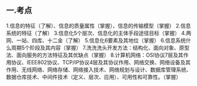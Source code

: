 ## 一.考点
1.信息的特征（了解）、信息的质量属性（掌握）、信息的传输模型（掌握）
2.信息系统的特征（了解）
3.信息化5个层次、信息化的主体手段途径目标（掌握）
4.两网、一站、四库、十二金（了解）
5.信息化6要素及其地位（掌握）
6.信息系统什么周期5个阶段及其内容（掌握）
7.洗洗洗头开发方法：结构化、面向对象、原型法、面向服务的方法特征及其优缺点（掌握）
8.计算机网络：OSI协议7层及其作用协议、IEEE802协议、TCP/IP协议4层及其协议作用、网络交换、网络设备及其作用、无线网络、网络存储、网络接入技术、网络规划与设计、数据库管理系统、数据仓库技术、中间件技术（定义、层次、应用）、可用性和可靠性。（掌握）
